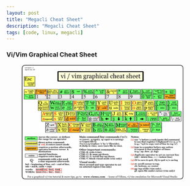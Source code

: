 ```yaml
---
layout: post
title: "Megacli Cheat Sheet"
description: "Megacli Cheat Sheet"
tags: [code, linux, megacli]
---
```


### Vi/Vim Graphical Cheat Sheet

<figure>
	<img src="/images/vim/vi-vim-cheat-sheet.gif" alt="">
</figure>
